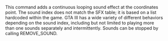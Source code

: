 This command adds a continuous looping sound effect at the coordinates point. The sound index does not match the SFX table; it is based on a list hardcoded within the game. GTA III has a wide variety of different behaviors depending on the sound index, including but not limited to playing more than one sounds separately and intermittently. Sounds can be stopped by calling REMOVE_SOUND.
